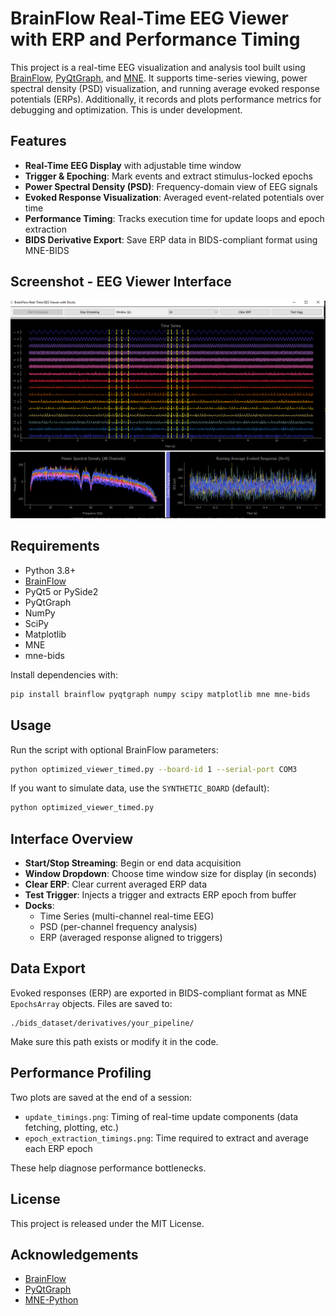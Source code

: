 # BrainFlow Real-Time EEG Viewer with ERP and Performance Timing

This project is a real-time EEG visualization and analysis tool built using [BrainFlow](https://brainflow.org/), [PyQtGraph](http://www.pyqtgraph.org/), and [MNE](https://mne.tools/). It supports time-series viewing, power spectral density (PSD) visualization, and running average evoked response potentials (ERPs). Additionally, it records and plots performance metrics for debugging and optimization. This is under development. 

## Features

- **Real-Time EEG Display** with adjustable time window
- **Trigger & Epoching**: Mark events and extract stimulus-locked epochs
- **Power Spectral Density (PSD)**: Frequency-domain view of EEG signals
- **Evoked Response Visualization**: Averaged event-related potentials over time
- **Performance Timing**: Tracks execution time for update loops and epoch extraction
- **BIDS Derivative Export**: Save ERP data in BIDS-compliant format using MNE-BIDS

## Screenshot - EEG Viewer Interface

![Viewer UI](UI_interface.png)



## Requirements

- Python 3.8+
- [BrainFlow](https://github.com/brainflow-dev/brainflow)
- PyQt5 or PySide2
- PyQtGraph
- NumPy
- SciPy
- Matplotlib
- MNE
- mne-bids

Install dependencies with:

```bash
pip install brainflow pyqtgraph numpy scipy matplotlib mne mne-bids
```

## Usage

Run the script with optional BrainFlow parameters:

```bash
python optimized_viewer_timed.py --board-id 1 --serial-port COM3
```

If you want to simulate data, use the `SYNTHETIC_BOARD` (default):

```bash
python optimized_viewer_timed.py
```

## Interface Overview

- **Start/Stop Streaming**: Begin or end data acquisition
- **Window Dropdown**: Choose time window size for display (in seconds)
- **Clear ERP**: Clear current averaged ERP data
- **Test Trigger**: Injects a trigger and extracts ERP epoch from buffer
- **Docks**:
  - Time Series (multi-channel real-time EEG)
  - PSD (per-channel frequency analysis)
  - ERP (averaged response aligned to triggers)

## Data Export

Evoked responses (ERP) are exported in BIDS-compliant format as MNE `EpochsArray` objects. Files are saved to:

```
./bids_dataset/derivatives/your_pipeline/
```

Make sure this path exists or modify it in the code.

## Performance Profiling

Two plots are saved at the end of a session:

- `update_timings.png`: Timing of real-time update components (data fetching, plotting, etc.)
- `epoch_extraction_timings.png`: Time required to extract and average each ERP epoch

These help diagnose performance bottlenecks.

## License

This project is released under the MIT License.

## Acknowledgements

- [BrainFlow](https://brainflow.org/)
- [PyQtGraph](http://www.pyqtgraph.org/)
- [MNE-Python](https://mne.tools/stable/index.html)
